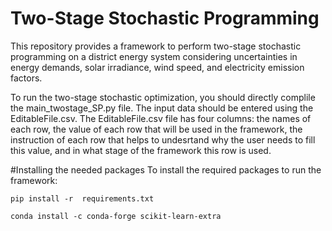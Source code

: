 # Two-Stage Stochastic Programming
This repository provides a framework to perform two-stage stochastic programming on a district energy system considering uncertainties in energy demands, solar irradiance, wind speed, and electricity emission factors.

To run the two-stage stochastic optimization, you should directly complile the main_twostage_SP.py file. The input data should be entered using the EditableFile.csv. The EditableFile.csv file has four columns: the names of each row, the value of each row that will be used in the framework, the instruction of each row that helps to undesrtand why the user needs to fill this value, and in what stage of the framework this row is used.

#Installing the needed packages
To install the required packages to run the framework:
```
pip install -r  requirements.txt

conda install -c conda-forge scikit-learn-extra
```
